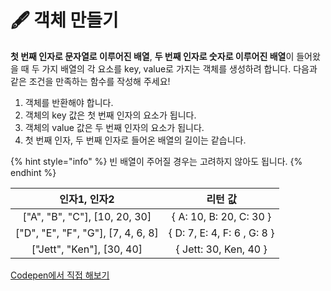 # 🖋  객체 만들기

**첫 번째 인자로 문자열로 이루어진 배열**, **두 번째 인자로 숫자로 이루어진 배열**이 들어왔을 때 두 가지 배열의 각 요소를 key, value로 가지는 객체를 생성하려 합니다. 다음과 같은 조건을 만족하는 함수를 작성해 주세요!

1. 객체를 반환해야 합니다.
2. 객체의 key 값은 첫 번째 인자의 요소가 됩니다.
3. 객체의 value 값은 두 번째 인자의 요소가 됩니다.
4. 첫 번째 인자, 두 번째 인자로 들어온 배열의 길이는 같습니다.

{% hint style="info" %}
빈 배열이 주어질 경우는 고려하지 않아도 됩니다.&#x20;
{% endhint %}

|               인자1, 인자2               |             리턴 값            |
| :----------------------------------: | :-------------------------: |
|    \["A", "B", "C"], \[10, 20, 30]   |   { A: 10, B: 20, C: 30 }   |
| \["D", "E", "F", "G"], \[7, 4, 6, 8] | { D: 7, E: 4, F: 6 , G: 8 } |
|      \["Jett", "Ken"], \[30, 40]     |    { Jett: 30, Ken, 40 }    |

[Codepen에서 직접 해보기](https://codepen.io/vanillacoding/pen/eYeYNBJ)

